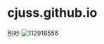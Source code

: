 # cjuss.github.io
別吵
![112918556](https://user-images.githubusercontent.com/112918556/196330638-ae32d589-d0db-4a16-89ef-6f70d5bc5a71.jpg)
